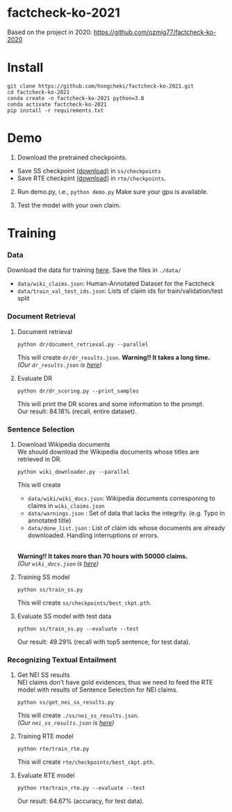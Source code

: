 # factcheck-ko-2021

Based on the project in 2020: https://github.com/ozmig77/factcheck-ko-2020


# Install
```
git clone https://github.com/hongcheki/factcheck-ko-2021.git
cd factcheck-ko-2021
conda create -n factcheck-ko-2021 python=3.8
conda activate factcheck-ko-2021
pip install -r requirements.txt
```


# Demo
1. Download the pretrained checkpoints.
- Save SS checkpoint [(download)](https://drive.google.com/file/d/1-XuWTl2PKtfrCJMwxwlhq91O9xr86VVp/view?usp=sharing) in `ss/checkpoints`
- Save RTE checkpint [(download)](https://drive.google.com/file/d/14InhVylKC05i2POo6gGBNXjb9EDp2Nlk/view?usp=sharing) in `rte/checkpoints`.

2. Run demo.py, i.e., `python demo.py` Make sure your gpu is available.

3. Test the model with your own claim.


# Training

### Data
Download the data for training [here](https://drive.google.com/drive/folders/1cYJejZ6gxT7TARy7BtWN77384VgYmjoE?usp=sharing). Save the files in `./data/`
- `data/wiki_claims.json`: Human-Annotated Dataset for the Factcheck
- `data/train_val_test_ids.json`: Lists of claim ids for train/validation/test split

### Document Retrieval

1. Document retrieval
    ```
    python dr/document_retrieval.py --parallel
    ```
    This will create `dr/dr_results.json`. **Warning!! It takes a long time.**\
    _(Our `dr_results.json` is [here](https://drive.google.com/file/d/1QWrYORC3udpgOQ5ZmXzg7fAcHcR3kM7H/view?usp=sharing))_

2. Evaluate DR
    ```
    python dr/dr_scoring.py --print_samples
    ```
    This will print the DR scores and some information to the prompt.\
    Our result: 84.18% (recall, entire dataset).

### Sentence Selection

1. Download Wikipedia documents\
    We should download the Wikipedia documents whose titles are retrieved in DR.
    ```
    python wiki_downloader.py --parallel
    ```
    This will create
    - `data/wiki/wiki_docs.json`: Wikipedia documents corresponing to claims in `wiki_claims.json`
    - `data/warnings.json` : Set of data that lacks the integrity. (e.g. Typo in annotated title)
    - `data/done_list.json` : List of claim ids whose documents are already downloaded. Handling interruptions or errors.

    \
    **Warning!! It takes more than 70 hours with 50000 claims.**\
    _(Our `wiki_docs.json` is [here](https://drive.google.com/file/d/1q4cYyLEPGF84-F3ihci9rqXG7eJU9SlL/view?usp=sharing))_

2. Training SS model
    ```
    python ss/train_ss.py
    ```
    This will create `ss/checkpoints/best_ckpt.pth`.

3. Evaluate SS model with test data
    ```
    python ss/train_ss.py --evaluate --test
    ```
    Our result: 49.29% (recall with top5 sentence, for test data).

### Recognizing Textual Entailment

1. Get NEI SS results\
    NEI claims don't have gold evidences, thus we need to feed the RTE model with results of Sentence Selection for NEI claims.
    ```
    python ss/get_nei_ss_results.py
    ```
    This will create `./ss/nei_ss_results.json`.\
    _(Our `nei_ss_results.json` is [here](https://drive.google.com/file/d/1t9MkhoqNhRCStBKSIHG1a4rbLYg7f4kG/view?usp=sharing))_

2. Training RTE model
    ```
    python rte/train_rte.py
    ```
    This will create `rte/checkpoints/best_ckpt.pth`.

3. Evaluate RTE model
    ```
    python rte/train_rte.py --evaluate --test
    ```
    Our result: 64.67% (accuracy, for test data).

